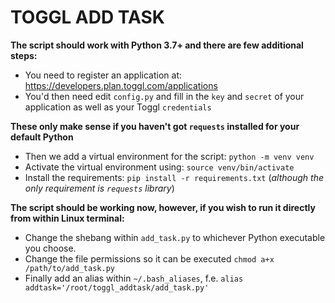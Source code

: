 # TOGGL ADD TASK

__The script should work with Python 3.7+ and there are few additional steps:__
* You need to register an application at: https://developers.plan.toggl.com/applications
* You'd then need edit `config.py` and fill in the `key` and `secret` of your application as well as your Toggl `credentials`

__These only make sense if you haven't got `requests` installed for your default Python__
* Then we add a virtual environment for the script: `python -m venv venv`
* Activate the virtual environment using: `source venv/bin/activate`
* Install the requirements: `pip install -r requirements.txt` (_although the only requirement is `requests` library_)

__The script should be working now, however, if you wish to run it directly from within Linux terminal:__
* Change the shebang within `add_task.py` to whichever Python executable you choose.
* Change the file permissions so it can be executed `chmod a+x /path/to/add_task.py`
* Finally add an alias within `~/.bash_aliases`, f.e. `alias addtask='/root/toggl_addtask/add_task.py'`
